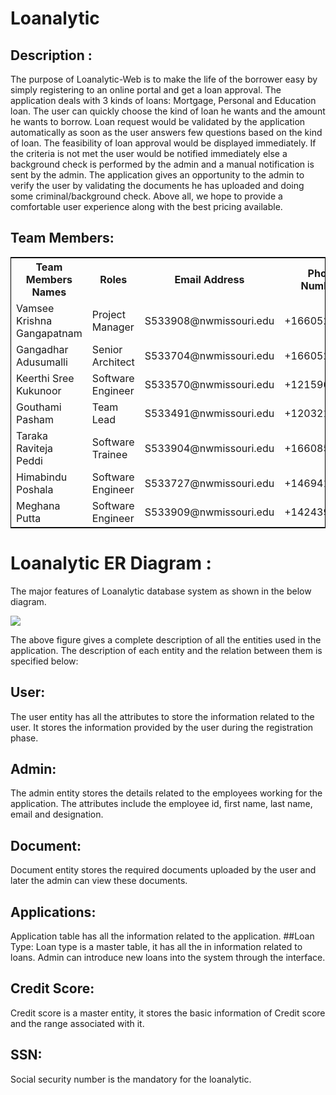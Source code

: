 # Loanalytic
## Description :
The purpose of Loanalytic-Web is to make the life of the borrower easy by simply registering to an online portal and get a loan approval. The application deals with 3 kinds of loans: Mortgage, Personal and Education loan. The user can quickly choose the kind of loan he wants and the amount he wants to borrow. Loan request would be validated by the application automatically as soon as the user answers few questions based on the kind of loan. The feasibility of loan approval would be displayed immediately. If the criteria is not met the user would be notified immediately else a background check is performed by the admin and a manual notification is sent by the admin. The application gives an opportunity to the admin to verify the user by validating the documents he has uploaded and doing some criminal/background check.  Above all, we hope to provide a comfortable user experience along with the best pricing available.



## Team Members:
<table style="width:100%;border: 1px solid black;">
<tr>
<th>Team Members Names</th>	
<th>Roles</th>
<th>Email Address</th>
<th>Phone Numbers</th>
  </tr>
  <tr>
  <td>Vamsee Krishna Gangapatnam</td>
  <td>Project Manager</td>
  <td>S533908@nwmissouri.edu</td>
  <td>+16605281049</td>
  </tr>
  <tr>
   <td>Gangadhar Adusumalli</td>
  <td>Senior Architect</td>
  <td>S533704@nwmissouri.edu</td>
  <td>+16605280325</td>
  
  </tr>
  <tr>
  <td>Keerthi Sree Kukunoor</td>
  <td>Software Engineer</td>
  <td>S533570@nwmissouri.edu</td>
  <td>+12159617144</td>
  </tr>
  <tr>
  <td>Gouthami Pasham</td>
  <td>Team Lead</td>
  <td>S533491@nwmissouri.edu</td>
  <td>+12032158224</td>
  </tr>
  <tr>
  <td>Taraka Raviteja Peddi</td>
  <td>Software Trainee</td>
  <td>S533904@nwmissouri.edu</td>
  <td>+16608530466</td>
  </tr>
  <tr>
  <td>Himabindu Poshala</td>
  <td>Software Engineer</td>
  <td>S533727@nwmissouri.edu</td>
  <td>+14694121091</td>
  </tr>
  <tr>
  <td>Meghana Putta </td>
  <td>Software Engineer</td>
  <td>S533909@nwmissouri.edu</td>
  <td>+14243979577</td>
  </tr>

  </table>


# Loanalytic ER Diagram :
The major features of Loanalytic database system as shown in the below diagram.

![](https://github.com/Gouthami-pasham/Loanalytic/blob/master/Initial%20Draft%20of%20Design%20ER%20Diagram.jpeg)

The above figure gives a complete description of all the entities used in the application. The description of each entity and the relation between them is specified below:
## User:
The user entity has all the attributes to store the information related to the user. It stores the information provided by the user during the registration phase.
## Admin:
The admin entity stores the details related to the employees working for the application. The attributes include the employee id, first name, last name, email and designation. 
## Document:
Document entity stores the required documents uploaded by the user and later the admin can view these documents.
## Applications:
Application table has all the information related to the application. 
##Loan Type:
Loan type is a master table, it has all the in information related to loans. Admin can introduce new loans into the system through the interface.
## Credit Score:
Credit score is a master entity, it stores the basic information of Credit score and the range associated with it.
## SSN:
Social security number is the mandatory for the loanalytic.





